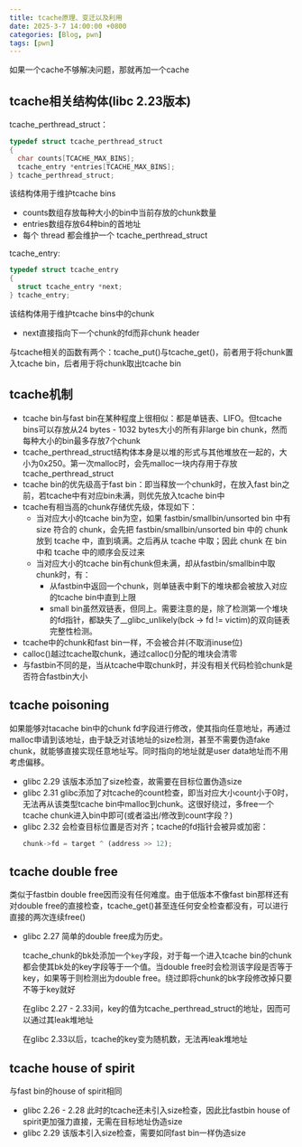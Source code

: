```yaml
---
title: tcache原理、变迁以及利用
date: 2025-3-7 14:00:00 +0800
categories: [Blog, pwn]
tags: [pwn]
---
```

如果一个cache不够解决问题，那就再加一个cache

## tcache相关结构体(libc 2.23版本)
tcache_perthread_struct：
```c
typedef struct tcache_perthread_struct
{
  char counts[TCACHE_MAX_BINS];
  tcache_entry *entries[TCACHE_MAX_BINS];
} tcache_perthread_struct;
```
该结构体用于维护tcache bins
- counts数组存放每种大小的bin中当前存放的chunk数量
- entries数组存放64种bin的首地址
- 每个 thread 都会维护一个 tcache_perthread_struct

tcache_entry:
```c
typedef struct tcache_entry
{
  struct tcache_entry *next; 
} tcache_entry;
```
该结构体用于维护tcache bins中的chunk
- next直接指向下一个chunk的fd而非chunk header


与tcache相关的函数有两个：tcache_put()与tcache_get()，前者用于将chunk置入tcache bin，后者用于将chunk取出tcache bin
## tcache机制
- tcache bin与fast bin在某种程度上很相似：都是单链表、LIFO。但tcache bins可以存放从24 bytes - 1032 bytes大小的所有非large bin chunk，然而每种大小的bin最多存放7个chunk
- tcache_perthread_struct结构体本身是以堆的形式与其他堆放在一起的，大小为0x250。第一次malloc时，会先malloc一块内存用于存放tcache_perthread_struct
- tcache bin的优先级高于fast bin：即当释放一个chunk时，在放入fast bin之前，若tcache中有对应bin未满，则优先放入tcache bin中
- tcache有相当高的chunk存储优先级，体现如下：
  - 当对应大小的tcache bin为空，如果 fastbin/smallbin/unsorted bin 中有 size 符合的 chunk，会先把 fastbin/smallbin/unsorted bin 中的 chunk 放到 tcache 中，直到填满。之后再从 tcache 中取；因此 chunk 在 bin 中和 tcache 中的顺序会反过来
  - 当对应大小的tcache bin有chunk但未满，却从fastbin/smallbin中取chunk时，有：
    - 从fastbin中返回一个chunk，则单链表中剩下的堆块都会被放入对应的tcache bin中直到上限
    - small bin虽然双链表，但同上。需要注意的是，除了检测第一个堆块的fd指针，都缺失了__glibc_unlikely(bck -> fd != victim)的双向链表完整性检测。
- tcache中的chunk和fast bin一样，不会被合并(不取消inuse位)
-  calloc()越过tcache取chunk，通过calloc()分配的堆块会清零
- 与fastbin不同的是，当从tcache中取chunk时，并没有相关代码检验chunk是否符合fastbin大小

## tcache poisoning
如果能够对tacache bin中的chunk fd字段进行修改，使其指向任意地址，再通过malloc申请到该地址，由于缺乏对该地址的size检测，甚至不需要伪造fake chunk，就能够直接实现任意地址写。同时指向的地址就是user data地址而不用考虑偏移。

- glibc 2.29
  该版本添加了size检查，故需要在目标位置伪造size
- glibc 2.31
  glibc添加了对tcache的count检查，即当对应大小count小于0时，无法再从该类型tcache bin中malloc到chunk。这很好绕过，多free一个tcache chunk进入bin中即可(或者溢出/修改到count字段？)
- glibc 2.32
  会检查目标位置是否对齐；tcache的fd指针会被异或加密：
  ```python
  chunk->fd = target ^ (address >> 12);
  ```

## tcache double free
类似于fastbin double free因而没有任何难度。由于低版本不像fast bin那样还有对double free的直接检查，tcache_get()甚至连任何安全检查都没有，可以进行直接的两次连续free()
- glibc 2.27
  简单的double free成为历史。
  
  tcache_chunk的bk处添加一个`key`字段，对于每一个进入tcache bin的chunk都会使其bk处的key字段等于一个值。当double free时会检测该字段是否等于key，如果等于则检测出为double free。绕过即将chunk的bk字段修改掉只要不等于key就好
  
  在glibc 2.27 - 2.33间，key的值为tcache_perthread_struct的地址，因而可以通过其leak堆地址

  在glibc 2.33以后，tcache的key变为随机数，无法再leak堆地址

## tcache house of spirit
与fast bin的house of spirit相同
- glibc 2.26 - 2.28
  此时的tcache还未引入size检查，因此比fastbin house of spirit更加强力直接，无需在目标地址伪造size
- glibc 2.29
  该版本引入size检查，需要如同fast bin一样伪造size



